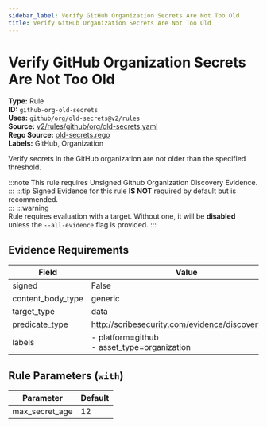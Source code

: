 ```yaml
---
sidebar_label: Verify GitHub Organization Secrets Are Not Too Old
title: Verify GitHub Organization Secrets Are Not Too Old
---  
```

# Verify GitHub Organization Secrets Are Not Too Old  
**Type:** Rule  
**ID:** `github-org-old-secrets`  
**Uses:** `github/org/old-secrets@v2/rules`  
**Source:** [v2/rules/github/org/old-secrets.yaml](https://github.com/scribe-public/sample-policies/blob/main/v2/rules/github/org/old-secrets.yaml)  
**Rego Source:** [old-secrets.rego](https://github.com/scribe-public/sample-policies/blob/main/v2/rules/github/org/old-secrets.rego)  
**Labels:** GitHub, Organization  

Verify secrets in the GitHub organization are not older than the specified threshold.

:::note 
This rule requires Unsigned Github Organization Discovery Evidence.  
::: 
:::tip 
Signed Evidence for this rule **IS NOT** required by default but is recommended.  
::: 
:::warning  
Rule requires evaluation with a target. Without one, it will be **disabled** unless the `--all-evidence` flag is provided.
::: 

## Evidence Requirements  
| Field | Value |
|-------|-------|
| signed | False |
| content_body_type | generic |
| target_type | data |
| predicate_type | http://scribesecurity.com/evidence/discovery/v0.1 |
| labels | - platform=github<br/>- asset_type=organization |

## Rule Parameters (`with`)  
| Parameter | Default |
|-----------|---------|
| max_secret_age | 12 |
